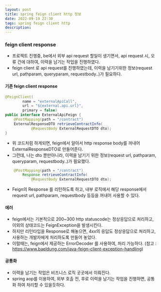 ```yaml
---
layout: post
title: spring feign client http 정보
date: 2022-09-19 22:30
tags: spring feign client http
description:
---
```


### feign client response

- 프로젝트 진행중, be에서 외부 api request 할일이 생기면서, api request 시, 오류 건에 대하여, 이력을 남기는 작업을 진행하였다.
- feign client 로 api request를 진행하였는데, 이력을 남기기위한 정보(request url, pathparam, queryparam, requestbody..)가 필요하다.

#### 기존 feign client response

```java
@FeignClient(
        name = "externalApiCall",
        url = "${external.api.url}",
        primary = false)
public interface ExternalApiFeign {
    @PostMapping(path = "/contract")
    ExternalResponseDTO retrieveContractInfo(
            @RequestBody ExternalRequestDTO dto);
}
```

- 위 코드처럼 하게되면, feign에서 알아서 http response body를 꺼내어 ExternalResponseDTO로 만들어준다.
- 그런데, 나는 dto 뿐만아니라, 이력을 남기기 위한 정보(request url, pathparam, queryparam, requestbody..)가 필요했다.

```java
    @PostMapping(path = "/contract")
        Response retrieveContractInfo(
            @RequestBody ExternalRequestDTO dto);
```

- Feign의 Response 를 리턴하도록 하고, 내부 로직에서 해당 response에서 request url, pathparam, requestbody 등등을 꺼내어 사용할 수 있다.

#### 에러

- feign에서는 기본적으로 200~300 http statuscode는 정상응답으로 처리하고, 이외의 상태코드는 FeignException을 발생시킨다.
- 하지만 리턴타입을 Response로 해놓으면, 4xx의 응답도 정상응답으로 처리하고, 사용하는 개발자에게 처리하도록 만들어 놓았다.
- 이럴때는, feign에서 제공하는 ErrorDecoder 를 사용하여, 처리 가능하다. (참고 : https://www.baeldung.com/java-feign-client-exception-handling)

#### 공통화

- 이력을 남기는 작업은 비즈니스 로직 곳곳에서 이뤄진다.
- spring aop를 이용하여, 외부 호출 전, 후로 이력을 남기는 작업을 진행하면, 공통화 하여 처리할 수 있을듯하다.

